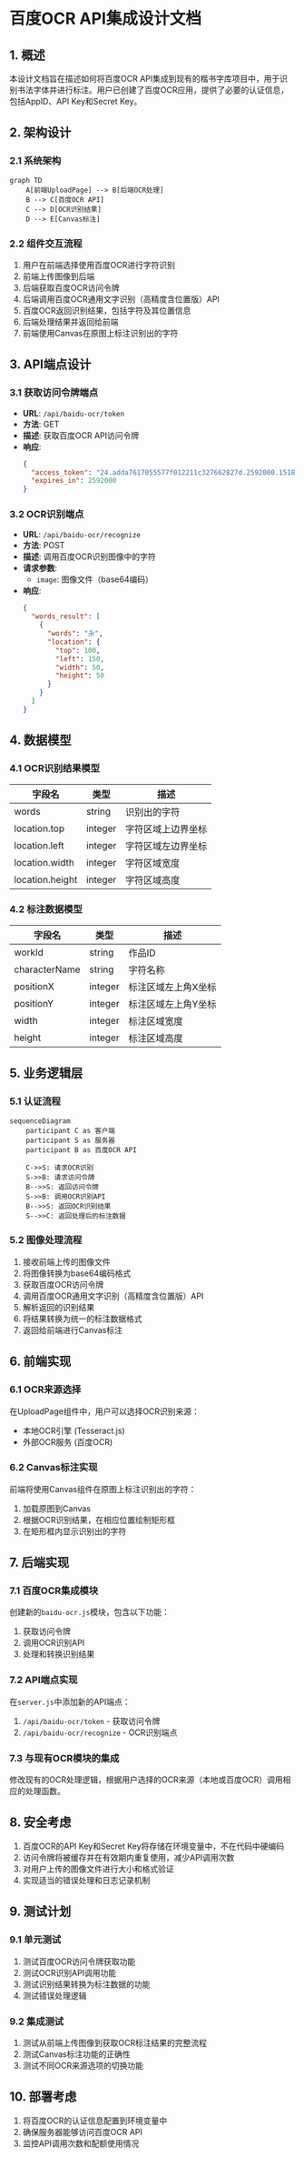# 百度OCR API集成设计文档

## 1. 概述

本设计文档旨在描述如何将百度OCR API集成到现有的楷书字库项目中，用于识别书法字体并进行标注。用户已创建了百度OCR应用，提供了必要的认证信息，包括AppID、API Key和Secret Key。

## 2. 架构设计

### 2.1 系统架构

```mermaid
graph TD
    A[前端UploadPage] --> B[后端OCR处理]
    B --> C[百度OCR API]
    C --> D[OCR识别结果]
    D --> E[Canvas标注]
```

### 2.2 组件交互流程

1. 用户在前端选择使用百度OCR进行字符识别
2. 前端上传图像到后端
3. 后端获取百度OCR访问令牌
4. 后端调用百度OCR通用文字识别（高精度含位置版）API
5. 百度OCR返回识别结果，包括字符及其位置信息
6. 后端处理结果并返回给前端
7. 前端使用Canvas在原图上标注识别出的字符

## 3. API端点设计

### 3.1 获取访问令牌端点

- **URL**: `/api/baidu-ocr/token`
- **方法**: GET
- **描述**: 获取百度OCR API访问令牌
- **响应**:
  ```json
  {
    "access_token": "24.adda7617055577f012211c327662827d.2592000.1518752954.282335-1234567",
    "expires_in": 2592000
  }
  ```

### 3.2 OCR识别端点

- **URL**: `/api/baidu-ocr/recognize`
- **方法**: POST
- **描述**: 调用百度OCR识别图像中的字符
- **请求参数**:
  - `image`: 图像文件（base64编码）
- **响应**:
  ```json
  {
    "words_result": [
      {
        "words": "永",
        "location": {
          "top": 100,
          "left": 150,
          "width": 50,
          "height": 50
        }
      }
    ]
  }
  ```

## 4. 数据模型

### 4.1 OCR识别结果模型

| 字段名 | 类型 | 描述 |
|--------|------|------|
| words | string | 识别出的字符 |
| location.top | integer | 字符区域上边界坐标 |
| location.left | integer | 字符区域左边界坐标 |
| location.width | integer | 字符区域宽度 |
| location.height | integer | 字符区域高度 |

### 4.2 标注数据模型

| 字段名 | 类型 | 描述 |
|--------|------|------|
| workId | string | 作品ID |
| characterName | string | 字符名称 |
| positionX | integer | 标注区域左上角X坐标 |
| positionY | integer | 标注区域左上角Y坐标 |
| width | integer | 标注区域宽度 |
| height | integer | 标注区域高度 |

## 5. 业务逻辑层

### 5.1 认证流程

```mermaid
sequenceDiagram
    participant C as 客户端
    participant S as 服务器
    participant B as 百度OCR API

    C->>S: 请求OCR识别
    S->>B: 请求访问令牌
    B-->>S: 返回访问令牌
    S->>B: 调用OCR识别API
    B-->>S: 返回OCR识别结果
    S-->>C: 返回处理后的标注数据
```

### 5.2 图像处理流程

1. 接收前端上传的图像文件
2. 将图像转换为base64编码格式
3. 获取百度OCR访问令牌
4. 调用百度OCR通用文字识别（高精度含位置版）API
5. 解析返回的识别结果
6. 将结果转换为统一的标注数据格式
7. 返回给前端进行Canvas标注

## 6. 前端实现

### 6.1 OCR来源选择

在UploadPage组件中，用户可以选择OCR识别来源：
- 本地OCR引擎 (Tesseract.js)
- 外部OCR服务 (百度OCR)

### 6.2 Canvas标注实现

前端将使用Canvas组件在原图上标注识别出的字符：
1. 加载原图到Canvas
2. 根据OCR识别结果，在相应位置绘制矩形框
3. 在矩形框内显示识别出的字符

## 7. 后端实现

### 7.1 百度OCR集成模块

创建新的`baidu-ocr.js`模块，包含以下功能：
1. 获取访问令牌
2. 调用OCR识别API
3. 处理和转换识别结果

### 7.2 API端点实现

在`server.js`中添加新的API端点：
1. `/api/baidu-ocr/token` - 获取访问令牌
2. `/api/baidu-ocr/recognize` - OCR识别端点

### 7.3 与现有OCR模块的集成

修改现有的OCR处理逻辑，根据用户选择的OCR来源（本地或百度OCR）调用相应的处理函数。

## 8. 安全考虑

1. 百度OCR的API Key和Secret Key将存储在环境变量中，不在代码中硬编码
2. 访问令牌将被缓存并在有效期内重复使用，减少API调用次数
3. 对用户上传的图像文件进行大小和格式验证
4. 实现适当的错误处理和日志记录机制

## 9. 测试计划

### 9.1 单元测试

1. 测试百度OCR访问令牌获取功能
2. 测试OCR识别API调用功能
3. 测试识别结果转换为标注数据的功能
4. 测试错误处理逻辑

### 9.2 集成测试

1. 测试从前端上传图像到获取OCR标注结果的完整流程
2. 测试Canvas标注功能的正确性
3. 测试不同OCR来源选项的切换功能

## 10. 部署考虑

1. 将百度OCR的认证信息配置到环境变量中
2. 确保服务器能够访问百度OCR API
3. 监控API调用次数和配额使用情况